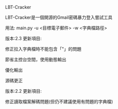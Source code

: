 LBT-Cracker


LBT-Cracker是一個開源的Gmail密碼暴力登入嘗試工具

用法:
main.py -u <目標電子郵件> -w <字典檔路徑>

版本:2.3
更新項目:

修正拉入字典檔時不能包含「"」的問題

節省主控台空間，使用動態輸出

優化輸出

源碼更正


版本:2.2
更新項目:

修正讀取檔案解碼問題(但仍不建議使用有問題的字典檔)
